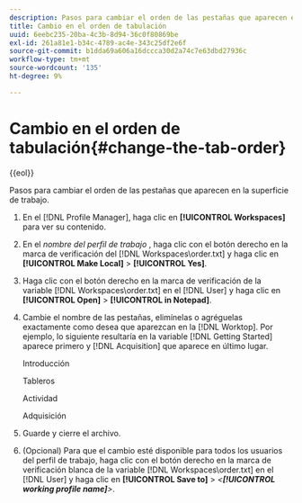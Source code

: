 ```yaml
---
description: Pasos para cambiar el orden de las pestañas que aparecen en la superficie de trabajo.
title: Cambio en el orden de tabulación
uuid: 6eebc235-20ba-4c3b-8d94-36c0f80869be
exl-id: 261a81e1-b34c-4789-ac4e-343c25df2e6f
source-git-commit: b1dda69a606a16dccca30d2a74c7e63dbd27936c
workflow-type: tm+mt
source-wordcount: '135'
ht-degree: 9%

---
```


# Cambio en el orden de tabulación{#change-the-tab-order}

{{eol}}

Pasos para cambiar el orden de las pestañas que aparecen en la superficie de trabajo.

1. En el [!DNL Profile Manager], haga clic en **[!UICONTROL Workspaces]** para ver su contenido.
1. En el *nombre del perfil de trabajo* , haga clic con el botón derecho en la marca de verificación del [!DNL Workspaces\order.txt] y haga clic en **[!UICONTROL Make Local]** > **[!UICONTROL Yes]**.
1. Haga clic con el botón derecho en la marca de verificación de la variable [!DNL Workspaces\order.txt] en el [!DNL User] y haga clic en **[!UICONTROL Open]** > **[!UICONTROL in Notepad]**.
1. Cambie el nombre de las pestañas, elimínelas o agréguelas exactamente como desea que aparezcan en la [!DNL Worktop]. Por ejemplo, lo siguiente resultaría en la variable [!DNL Getting Started] aparece primero y [!DNL Acquisition] que aparece en último lugar.

   Introducción

   Tableros

   Actividad

   Adquisición

1. Guarde y cierre el archivo.
1. (Opcional) Para que el cambio esté disponible para todos los usuarios del perfil de trabajo, haga clic con el botón derecho en la marca de verificación blanca de la variable [!DNL Workspaces\order.txt] en el [!DNL User] y haga clic en **[!UICONTROL Save to]** > *&lt;**[!UICONTROL working profile name]**>*.

